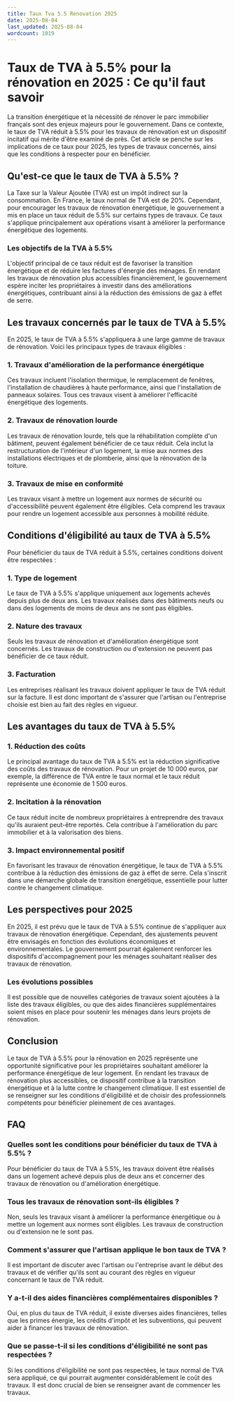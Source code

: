 ```yaml
---
title: Taux Tva 5.5 Renovation 2025
date: 2025-08-04
last_updated: 2025-08-04
wordcount: 1019
---
```


# Taux de TVA à 5.5% pour la rénovation en 2025 : Ce qu'il faut savoir

La transition énergétique et la nécessité de rénover le parc immobilier français sont des enjeux majeurs pour le gouvernement. Dans ce contexte, le taux de TVA réduit à 5.5% pour les travaux de rénovation est un dispositif incitatif qui mérite d'être examiné de près. Cet article se penche sur les implications de ce taux pour 2025, les types de travaux concernés, ainsi que les conditions à respecter pour en bénéficier.

## Qu'est-ce que le taux de TVA à 5.5% ?

La Taxe sur la Valeur Ajoutée (TVA) est un impôt indirect sur la consommation. En France, le taux normal de TVA est de 20%. Cependant, pour encourager les travaux de rénovation énergétique, le gouvernement a mis en place un taux réduit de 5.5% sur certains types de travaux. Ce taux s'applique principalement aux opérations visant à améliorer la performance énergétique des logements.

### Les objectifs de la TVA à 5.5%

L'objectif principal de ce taux réduit est de favoriser la transition énergétique et de réduire les factures d'énergie des ménages. En rendant les travaux de rénovation plus accessibles financièrement, le gouvernement espère inciter les propriétaires à investir dans des améliorations énergétiques, contribuant ainsi à la réduction des émissions de gaz à effet de serre.

## Les travaux concernés par le taux de TVA à 5.5%

En 2025, le taux de TVA à 5.5% s'appliquera à une large gamme de travaux de rénovation. Voici les principaux types de travaux éligibles :

### 1. Travaux d'amélioration de la performance énergétique

Ces travaux incluent l'isolation thermique, le remplacement de fenêtres, l'installation de chaudières à haute performance, ainsi que l'installation de panneaux solaires. Tous ces travaux visent à améliorer l'efficacité énergétique des logements.

### 2. Travaux de rénovation lourde

Les travaux de rénovation lourde, tels que la réhabilitation complète d'un bâtiment, peuvent également bénéficier de ce taux réduit. Cela inclut la restructuration de l'intérieur d'un logement, la mise aux normes des installations électriques et de plomberie, ainsi que la rénovation de la toiture.

### 3. Travaux de mise en conformité

Les travaux visant à mettre un logement aux normes de sécurité ou d'accessibilité peuvent également être éligibles. Cela comprend les travaux pour rendre un logement accessible aux personnes à mobilité réduite.

## Conditions d'éligibilité au taux de TVA à 5.5%

Pour bénéficier du taux de TVA réduit à 5.5%, certaines conditions doivent être respectées :

### 1. Type de logement

Le taux de TVA à 5.5% s'applique uniquement aux logements achevés depuis plus de deux ans. Les travaux réalisés dans des bâtiments neufs ou dans des logements de moins de deux ans ne sont pas éligibles.

### 2. Nature des travaux

Seuls les travaux de rénovation et d'amélioration énergétique sont concernés. Les travaux de construction ou d'extension ne peuvent pas bénéficier de ce taux réduit.

### 3. Facturation

Les entreprises réalisant les travaux doivent appliquer le taux de TVA réduit sur la facture. Il est donc important de s'assurer que l'artisan ou l'entreprise choisie est bien au fait des règles en vigueur.

## Les avantages du taux de TVA à 5.5%

### 1. Réduction des coûts

Le principal avantage du taux de TVA à 5.5% est la réduction significative des coûts des travaux de rénovation. Pour un projet de 10 000 euros, par exemple, la différence de TVA entre le taux normal et le taux réduit représente une économie de 1 500 euros.

### 2. Incitation à la rénovation

Ce taux réduit incite de nombreux propriétaires à entreprendre des travaux qu'ils auraient peut-être reportés. Cela contribue à l'amélioration du parc immobilier et à la valorisation des biens.

### 3. Impact environnemental positif

En favorisant les travaux de rénovation énergétique, le taux de TVA à 5.5% contribue à la réduction des émissions de gaz à effet de serre. Cela s'inscrit dans une démarche globale de transition énergétique, essentielle pour lutter contre le changement climatique.

## Les perspectives pour 2025

En 2025, il est prévu que le taux de TVA à 5.5% continue de s'appliquer aux travaux de rénovation énergétique. Cependant, des ajustements peuvent être envisagés en fonction des évolutions économiques et environnementales. Le gouvernement pourrait également renforcer les dispositifs d'accompagnement pour les ménages souhaitant réaliser des travaux de rénovation.

### Les évolutions possibles

Il est possible que de nouvelles catégories de travaux soient ajoutées à la liste des travaux éligibles, ou que des aides financières supplémentaires soient mises en place pour soutenir les ménages dans leurs projets de rénovation.

## Conclusion

Le taux de TVA à 5.5% pour la rénovation en 2025 représente une opportunité significative pour les propriétaires souhaitant améliorer la performance énergétique de leur logement. En rendant les travaux de rénovation plus accessibles, ce dispositif contribue à la transition énergétique et à la lutte contre le changement climatique. Il est essentiel de se renseigner sur les conditions d'éligibilité et de choisir des professionnels compétents pour bénéficier pleinement de ces avantages.

## FAQ

### Quelles sont les conditions pour bénéficier du taux de TVA à 5.5% ?

Pour bénéficier du taux de TVA à 5.5%, les travaux doivent être réalisés dans un logement achevé depuis plus de deux ans et concerner des travaux de rénovation ou d'amélioration énergétique.

### Tous les travaux de rénovation sont-ils éligibles ?

Non, seuls les travaux visant à améliorer la performance énergétique ou à mettre un logement aux normes sont éligibles. Les travaux de construction ou d'extension ne le sont pas.

### Comment s'assurer que l'artisan applique le bon taux de TVA ?

Il est important de discuter avec l'artisan ou l'entreprise avant le début des travaux et de vérifier qu'ils sont au courant des règles en vigueur concernant le taux de TVA réduit.

### Y a-t-il des aides financières complémentaires disponibles ?

Oui, en plus du taux de TVA réduit, il existe diverses aides financières, telles que les primes énergie, les crédits d'impôt et les subventions, qui peuvent aider à financer les travaux de rénovation.

### Que se passe-t-il si les conditions d'éligibilité ne sont pas respectées ?

Si les conditions d'éligibilité ne sont pas respectées, le taux normal de TVA sera appliqué, ce qui pourrait augmenter considérablement le coût des travaux. Il est donc crucial de bien se renseigner avant de commencer les travaux.